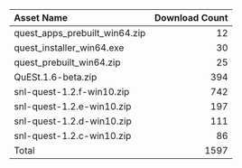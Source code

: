 | Asset Name                    |   Download Count |
|:------------------------------|-----------------:|
| quest_apps_prebuilt_win64.zip |               12 |
| quest_installer_win64.exe     |               30 |
| quest_prebuilt_win64.zip      |               25 |
| QuESt.1.6-beta.zip            |              394 |
| snl-quest-1.2.f-win10.zip     |              742 |
| snl-quest-1.2.e-win10.zip     |              197 |
| snl-quest-1.2.d-win10.zip     |              111 |
| snl-quest-1.2.c-win10.zip     |               86 |
| Total                         |             1597 |